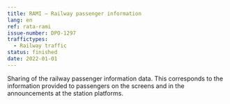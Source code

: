 ```yaml
---
title: RAMI – Railway passenger information
lang: en
ref: rata-rami
issue-number: DPO-1297
traffictypes:
  - Railway traffic
status: finished
date: 2022-01-01
---
```


Sharing of the railway passenger information data. This corresponds to the
information provided to passengers on the screens and in the announcements at
the station platforms.

